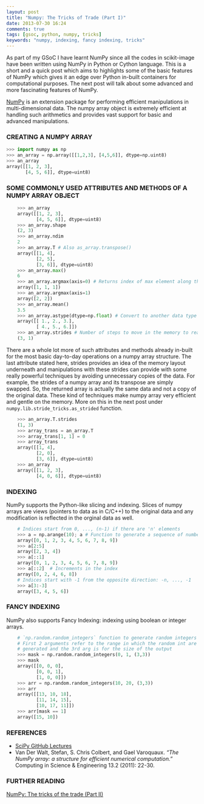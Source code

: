 ```yaml
---
layout: post
title: "Numpy: The Tricks of Trade (Part I)"
date: 2013-07-30 16:24
comments: true
tags: [gsoc, python, numpy, tricks]
keywords: "numpy, indexing, fancy indexing, tricks"
---
```

As part of my GSoC I have learnt NumPy since all the codes in scikit-image have been written using NumPy in Python or Cython language. This is a short and a quick post which aims to highlights some of the basic features of NumPy which gives it an edge over Python in-built containers for computational purposes. The next post will talk about some advanced and more fascinating features of NumPy.

[NumPy](http://www.numpy.org/) is an extension package for performing efficient manipulations in multi-dimensional data. The numpy array object is extremely efficient at handling such arithmetics and provides vast support for basic and advanced manipulations.

### CREATING A NUMPY ARRAY
```python Creating a NumPy array
>>> import numpy as np
>>> an_array = np.array([[1,2,3], [4,5,6]], dtype=np.uint8)
>>> an_array
array([[1, 2, 3],
       [4, 5, 6]], dtype=uint8)
```

### SOME COMMONLY USED ATTRIBUTES AND METHODS OF A NUMPY ARRAY OBJECT
``` python Some Attributes
    >>> an_array
    array([[1, 2, 3],
           [4, 5, 6]], dtype=uint8)
    >>> an_array.shape
    (2, 3)
    >>> an_array.ndim
    2
    >>> an_array.T # Also as_array.transpose()
    array([[1, 4],
           [2, 5],
           [3, 6]], dtype=uint8)
    >>> an_array.max()
    6
    >>> an_array.argmax(axis=0) # Returns index of max element along the given axis
    array([1, 1, 1])
    >>> an_array.argmax(axis=1)
    array([2, 2])
    >>> an_array.mean()
    3.5
    >>> an_array.astype(dtype=np.float) # Convert to another data type
    array([[ 1., 2., 3.],
           [ 4., 5., 6.]])
    >>> an_array.strides # Number of steps to move in the memory to reach the next element of row or column
    (3, 1)
```
There are a whole lot more of such attributes and methods already in-built for the most basic day-to-day operations on a numpy array structure. The last attribute stated here, strides provides an idea of the memory layout underneath and manipulations with these strides can provide with some really powerful techniques by avoiding unnecessary copies of the data. For example, the strides of a numpy array and its transpose are simply swapped. So, the returned array is actually the same data and not a copy of the original data. These kind of techniques make numpy array very efficient and gentle on the memory. More on this in the next post under `numpy.lib.stride_tricks.as_strided` function.

``` python More about Transpose of an array
    >>> an_array.T.strides
    (1, 3)
    >>> array_trans = an_array.T
    >>> array_trans[1, 1] = 0
    >>> array_trans
    array([[1, 4],
           [2, 0],
           [3, 6]], dtype=uint8)
    >>> an_array
    array([[1, 2, 3],
           [4, 0, 6]], dtype=uint8)
```

### INDEXING

NumPy supports the Python-like slicing and indexing. Slices of numpy arrays are views (pointers to data as in C/C++) to the original data and any modification is reflected in the orginal data as well.

``` python Basics of Indexing
    # Indices start from 0, ..., (n-1) if there are 'n' elements
    >>> a = np.arange(10); a # Function to generate a sequence of numbers
    array([0, 1, 2, 3, 4, 5, 6, 7, 8, 9])
    >>> a[2:5]
    array([2, 3, 4])
    >>> a[::1]
    array([0, 1, 2, 3, 4, 5, 6, 7, 8, 9])
    >>> a[::2]  # Increments in the index
    array([0, 2, 4, 6, 8])
    # Indices start with -1 from the opposite direction: -n, ..., -1
    >>> a[3:-3]
    array([3, 4, 5, 6])
```

### FANCY INDEXING

NumPy also supports Fancy Indexing: indexing using boolean or integer arrays.

``` python Fancy Indexing
    # `np.random.random_integers` function to generate random integers
    # First 2 arguments refer to the range in which the random int are to be
    # generated and the 3rd arg is for the size of the output
    >>> mask = np.random.random_integers(0, 1, (3,3))
    >>> mask
    array([[0, 0, 0],
           [0, 0, 1],
           [1, 0, 0]])
    >>> arr = np.random.random_integers(10, 20, (3,3))
    >>> arr
    array([[13, 10, 18],
           [11, 14, 15],
           [10, 17, 11]])
    >>> arr[mask == 1]
    array([15, 10])
```

### REFERENCES

- [SciPy GitHub Lectures](http://scipy-lectures.github.io/)
- Van Der Walt, Stefan, S. Chris Colbert, and Gael Varoquaux. *“The NumPy array: a structure for efficient numerical computation.”* Computing in Science & Engineering 13.2 (2011): 22-30.

### FURTHER READING

[NumPy: The tricks of the trade (Part II)](/2013/07/numpy-the-tricks-of-the-trade-part-ii/)
